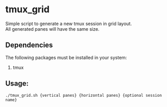 # tmux_grid
Simple script to generate a new tmux session in grid layout.
<br>
All generated panes will have the same size.

## Dependencies
The following packages must be installed in your system:
1. tmux

## Usage:
```
./tmux_grid.sh {vertical panes} {horizontal panes} {optional session name}
```
